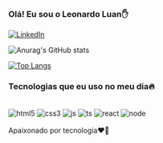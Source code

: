 ### Olá! Eu sou o Leonardo Luan✋


[![LinkedIn](https://img.shields.io/badge/LinkedIn-0077B5?style=for-the-badge&logo=linkedin&logoColor=white)](https://www.linkedin.com/in/leonardoluan/)


![Anurag's GitHub stats](https://github-readme-stats.vercel.app/api?username=Leonardodevcoder&show_icons=true&theme=dracula) 

[![Top Langs](https://github-readme-stats.vercel.app/api/top-langs/?username=Leonardodevcoder&langs_count=8)](https://github.com/anuraghazra/github-readme-stats)








### Tecnologias que eu uso no meu dia🔥
<br/>
<div style = "display: inline_block" > 
<img align="center" alt="html5" src= "https://img.shields.io/badge/HTML5-E34F26?style=for-the-badge&logo=html5&logoColor=white" />
<img align="center" alt="css3" src= "https://img.shields.io/badge/CSS3-1572B6?style=for-the-badge&logo=css3&logoColor=white">
<img align="center" alt="js" src= "https://img.shields.io/badge/JavaScript-F7DF1E?style=for-the-badge&logo=javascript&logoColor=black"/>
<img align="center" alt="ts" src= "https://img.shields.io/badge/TypeScript-007ACC?style=for-the-badge&logo=typescript&logoColor=white" />
<img align="center" alt="react" src= "https://img.shields.io/badge/React-20232A?style=for-the-badge&logo=react&logoColor=61DAF" />
<img align="center" alt="node" src= "https://img.shields.io/badge/Node.js-43853D?style=for-the-badge&logo=node.js&logoColor=white" />

<br/>
<br/>Apaixonado por tecnologia❤️‍🔥
